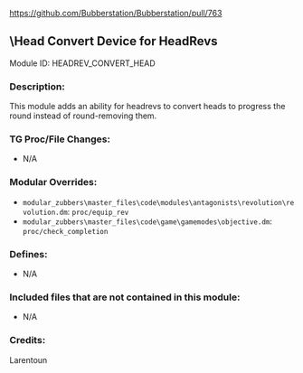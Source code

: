 https://github.com/Bubberstation/Bubberstation/pull/763

## \Head Convert Device for HeadRevs

Module ID: HEADREV_CONVERT_HEAD

### Description:

This module adds an ability for headrevs to convert heads to progress the round instead of round-removing them.

### TG Proc/File Changes:

- N/A

### Modular Overrides:

- `modular_zubbers\master_files\code\modules\antagonists\revolution\revolution.dm`: `proc/equip_rev`
- `modular_zubbers\master_files\code\game\gamemodes\objective.dm`: `proc/check_completion`

### Defines:

- N/A

### Included files that are not contained in this module:

- N/A

### Credits:

Larentoun
